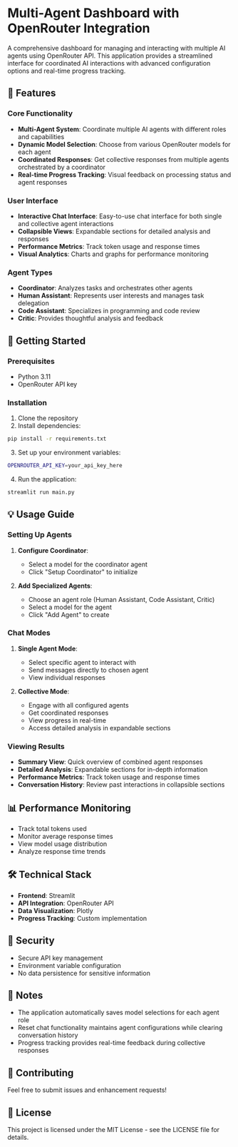 # Multi-Agent Dashboard with OpenRouter Integration

A comprehensive dashboard for managing and interacting with multiple AI agents using OpenRouter API. This application provides a streamlined interface for coordinated AI interactions with advanced configuration options and real-time progress tracking.

## 🌟 Features

### Core Functionality
- **Multi-Agent System**: Coordinate multiple AI agents with different roles and capabilities
- **Dynamic Model Selection**: Choose from various OpenRouter models for each agent
- **Coordinated Responses**: Get collective responses from multiple agents orchestrated by a coordinator
- **Real-time Progress Tracking**: Visual feedback on processing status and agent responses

### User Interface
- **Interactive Chat Interface**: Easy-to-use chat interface for both single and collective agent interactions
- **Collapsible Views**: Expandable sections for detailed analysis and responses
- **Performance Metrics**: Track token usage and response times
- **Visual Analytics**: Charts and graphs for performance monitoring

### Agent Types
- **Coordinator**: Analyzes tasks and orchestrates other agents
- **Human Assistant**: Represents user interests and manages task delegation
- **Code Assistant**: Specializes in programming and code review
- **Critic**: Provides thoughtful analysis and feedback

## 🚀 Getting Started

### Prerequisites
- Python 3.11
- OpenRouter API key

### Installation

1. Clone the repository
2. Install dependencies:
```bash
pip install -r requirements.txt
```

3. Set up your environment variables:
```bash
OPENROUTER_API_KEY=your_api_key_here
```

4. Run the application:
```bash
streamlit run main.py
```

## 💡 Usage Guide

### Setting Up Agents

1. **Configure Coordinator**:
   - Select a model for the coordinator agent
   - Click "Setup Coordinator" to initialize

2. **Add Specialized Agents**:
   - Choose an agent role (Human Assistant, Code Assistant, Critic)
   - Select a model for the agent
   - Click "Add Agent" to create

### Chat Modes

1. **Single Agent Mode**:
   - Select specific agent to interact with
   - Send messages directly to chosen agent
   - View individual responses

2. **Collective Mode**:
   - Engage with all configured agents
   - Get coordinated responses
   - View progress in real-time
   - Access detailed analysis in expandable sections

### Viewing Results

- **Summary View**: Quick overview of combined agent responses
- **Detailed Analysis**: Expandable sections for in-depth information
- **Performance Metrics**: Track token usage and response times
- **Conversation History**: Review past interactions in collapsible sections

## 📊 Performance Monitoring

- Track total tokens used
- Monitor average response times
- View model usage distribution
- Analyze response time trends

## 🛠 Technical Stack

- **Frontend**: Streamlit
- **API Integration**: OpenRouter API
- **Data Visualization**: Plotly
- **Progress Tracking**: Custom implementation

## 🔐 Security

- Secure API key management
- Environment variable configuration
- No data persistence for sensitive information

## 📝 Notes

- The application automatically saves model selections for each agent role
- Reset chat functionality maintains agent configurations while clearing conversation history
- Progress tracking provides real-time feedback during collective responses

## 🤝 Contributing

Feel free to submit issues and enhancement requests!

## 📄 License

This project is licensed under the MIT License - see the LICENSE file for details.
